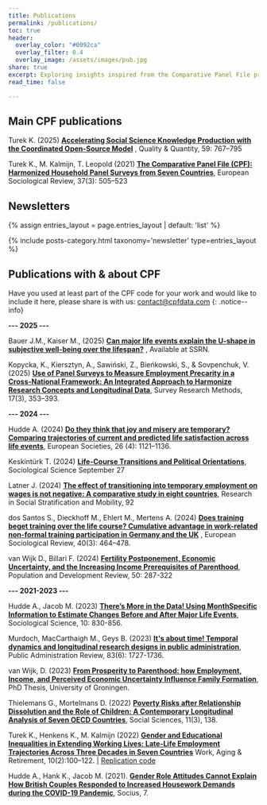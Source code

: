 ```yaml
---
title: Publications
permalink: /publications/
toc: true
header:
  overlay_color: "#0092ca"
  overlay_filter: 0.4
  overlay_image: /assets/images/pub.jpg
share: true 
excerpt: Exploring insights inspired from the Comparative Panel File project
read_time: false

---
```


## Main CPF publications

<div class="publication" markdown="1">

Turek K. (2025) **[Accelerating Social Science Knowledge Production with the Coordinated Open-Source Model](https://link.springer.com/article/10.1007/s11135-024-02020-7)** , Quality & Quantity, 59: 767–795


Turek K., M. Kalmijn, T. Leopold (2021) **[The Comparative Panel File (CPF): Harmonized Household Panel Surveys from Seven Countries](https://doi.org/10.1093/esr/jcab006)**, European Sociological Review, 37(3): 505–523  
</div>

## Newsletters
<div class="publication" markdown="1">

{% assign entries_layout = page.entries_layout | default: 'list' %}
<div class="entries-{{ entries_layout }}">
  {% include posts-category.html taxonomy='newsletter' type=entries_layout %}
</div>
</div>

## Publications with & about CPF 

<div class="publication" markdown="1">

Have you used at least part of the CPF code for your work and would like to include it here, please share is with us: [contact@cpfdata.com](mailto:contact@cpfdata.com)
{: .notice--info}

**--- 2025 ---**

Bauer J.M., Kaiser M., (2025) **[Can major life events explain the U-shape in subjective well-being over the lifespan?](http://dx.doi.org/10.2139/ssrn.5133418)** , Available at SSRN.

Kopycka, K., Kiersztyn, A., Sawiński, Z., Bieńkowski, S., & Sovpenchuk, V. (2025) **[Use of Panel Surveys to Measure Employment Precarity in a Cross-National Framework: An Integrated Approach to Harmonize Research Concepts and Longitudinal Data](https://doi.org/10.18148/srm/2023.v17i3.7989)**, Survey Research Methods, 17(3), 353–393. 

**--- 2024 ---**

Hudde A. (2024) **[Do they think that joy and misery are temporary? Comparing trajectories of current and predicted life satisfaction across life events](https://doi.org/10.1080/14616696.2023.2289653)**, European Societies, 26 (4): 1121–1136. 

Keskintürk T. (2024) **[Life-Course Transitions and Political Orientations](https://sociologicalscience.com/articles-v11-33-907/)**, Sociological Science September 27

Latner J. (2024) **[The effect of transitioning into temporary employment on wages is not negative: A comparative study in eight countries](https://doi.org/10.1016/j.rssm.2024.100957)**, Research in Social Stratification and Mobility, 92

dos Santos S., Dieckhoff M., Ehlert M., Mertens A. (2024) **[Does training beget training over the life course? Cumulative advantage in work-related non-formal training participation in Germany and the UK](https://doi.org/10.1093/esr/jcae022)** , European Sociological Review, 40(3): 464–478.

van Wijk D., Billari F. (2024) **[Fertility Postponement, Economic Uncertainty, and the Increasing Income Prerequisites of Parenthood](https://doi-org.tilburguniversity.idm.oclc.org/10.1111/padr.12624)**, Population and Development Review, 50: 287-322

**--- 2021-2023 ---**

Hudde A., Jacob M. (2023) **[There’s More in the Data! Using MonthSpecific Information to Estimate Changes Before and After Major Life Events](https://sociologicalscience.com/articles-v10-29-830/)**, Sociological Science, 10: 830-856.

Murdoch, MacCarthaigh M., Geys B. (2023) **[It's about time! Temporal dynamics and longitudinal research designs in public administration]( https://doi.org/10.1111/puar.13758)**, Public Administration Review, 83(6): 1727-1736.

van Wijk, D. (2023) **[From Prosperity to Parenthood: how Employment, Income, and Perceived Economic Uncertainty Influence Family Formation](https://research.rug.nl/en/publications/from-prosperity-to-parenthood-how-employment-income-and-perceived)**, PhD Thesis, University of Groningen. 

Thielemans G., Mortelmans D. (2022) **[Poverty Risks after Relationship Dissolution and the Role of Children: A Contemporary Longitudinal Analysis of Seven OECD Countries](https://doi.org/10.3390/socsci11030138)**, Social Sciences, 11(3), 138. 

Turek K., Henkens K., M. Kalmijn (2022) **[Gender and Educational Inequalities in Extending Working Lives: Late-Life Employment Trajectories Across Three Decades in Seven Countries](https://academic.oup.com/workar/advance-article/doi/10.1093/workar/waac021/6702675)** 
Work, Aging & Retirement, 10(2):100–122.  | <ins>[Replication code](https://osf.io/hakg6)</ins>  

Hudde A., Hank K., Jacob M. (2021). **[Gender Role Attitudes Cannot Explain How British Couples Responded to Increased Housework Demands during the COVID-19 Pandemic](https://doi-org.tilburguniversity.idm.oclc.org/10.1177/23780231211064395)**, Socius, 7. 



</div>
